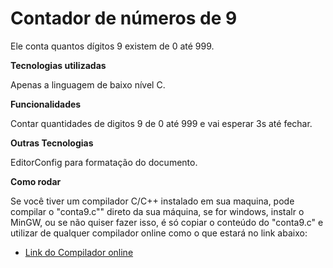 # Contador de números de 9

  Ele conta quantos dígitos 9 existem de 0 até 999.

**Tecnologias utilizadas**

  Apenas a linguagem de baixo nível C.

**Funcionalidades**

  Contar quantidades de digitos 9 de 0 até 999 e vai esperar 3s até fechar.

**Outras Tecnologias**

  EditorConfig para formatação do documento.

**Como rodar**

  Se você tiver um compilador C/C++ instalado em sua maquina, pode compilar o "conta9.c"" direto da sua máquina, se for windows, instalr o MinGW, ou se não quiser fazer isso, é só copiar o conteúdo do "conta9.c" e utilizar de qualquer compilador online como o que estará no link abaixo:

- [Link do Compilador online](https://www.onlinegdb.com/online_c_compiler)
